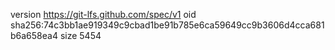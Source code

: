 version https://git-lfs.github.com/spec/v1
oid sha256:74c3bb1ae919349c9cbad1be91b785e6ca59649cc9b3606d4cca681b6a658ea4
size 5454
